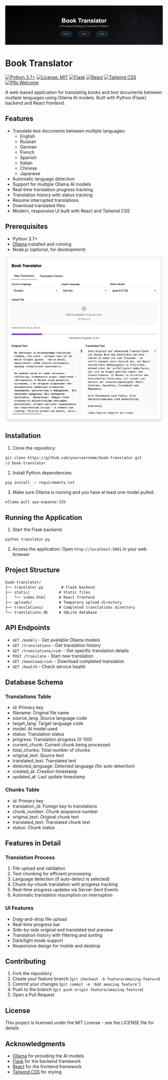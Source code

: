 ![Book Translator](https://raw.githubusercontent.com/KazKozDev/book-translator/main/banner.jpg)

# Book Translator

[![Python 3.7+](https://img.shields.io/badge/python-3.7+-blue.svg)](https://www.python.org/downloads/)
[![License: MIT](https://img.shields.io/badge/License-MIT-yellow.svg)](https://opensource.org/licenses/MIT)
[![Flask](https://img.shields.io/badge/flask-%23000.svg?style=flat&logo=flask&logoColor=white)](https://flask.palletsprojects.com/)
[![React](https://img.shields.io/badge/react-%2320232a.svg?style=flat&logo=react&logoColor=%2361DAFB)](https://reactjs.org/)
[![Tailwind CSS](https://img.shields.io/badge/tailwindcss-%2338B2AC.svg?style=flat&logo=tailwind-css&logoColor=white)](https://tailwindcss.com/)
[![PRs Welcome](https://img.shields.io/badge/PRs-welcome-brightgreen.svg)](http://makeapullrequest.com)

A web-based application for translating books and text documents between multiple languages using Ollama AI models. Built with Python (Flask) backend and React frontend.

## Features

- Translate text documents between multiple languages:
  - English
  - Russian
  - German
  - French
  - Spanish
  - Italian
  - Chinese
  - Japanese
- Automatic language detection
- Support for multiple Ollama AI models
- Real-time translation progress tracking
- Translation history with status tracking
- Resume interrupted translations
- Download translated files
- Modern, responsive UI built with React and Tailwind CSS

## Prerequisites

- Python 3.7+
- [Ollama](https://ollama.ai/) installed and running
- Node.js (optional, for development)

![Book Translator](https://raw.githubusercontent.com/KazKozDev/book-translator/main/demo.jpg)

## Installation

1. Clone the repository:
```bash
git clone https://github.com/yourusername/book-translator.git
cd book-translator
```

2. Install Python dependencies:
```bash
pip install -r requirements.txt
```

3. Make sure Ollama is running and you have at least one model pulled:
```bash
ollama pull aya-expanse:32b
```

## Running the Application

1. Start the Flask backend:
```bash
python translator.py
```

2. Access the application:
Open `http://localhost:5001` in your web browser

## Project Structure

```
book-translator/
├── translator.py        # Flask backend
├── static/             # Static files
│   └── index.html      # React frontend
├── uploads/            # Temporary upload directory
├── translations/       # Completed translations directory
└── translations.db     # SQLite database
```

## API Endpoints

- `GET /models` - Get available Ollama models
- `GET /translations` - Get translation history
- `GET /translations/<id>` - Get specific translation details
- `POST /translate` - Start new translation
- `GET /download/<id>` - Download completed translation
- `GET /health` - Check service health

## Database Schema

### Translations Table
- id: Primary key
- filename: Original file name
- source_lang: Source language code
- target_lang: Target language code
- model: AI model used
- status: Translation status
- progress: Translation progress (0-100)
- current_chunk: Current chunk being processed
- total_chunks: Total number of chunks
- original_text: Source text
- translated_text: Translated text
- detected_language: Detected language (for auto detection)
- created_at: Creation timestamp
- updated_at: Last update timestamp

### Chunks Table
- id: Primary key
- translation_id: Foreign key to translations
- chunk_number: Chunk sequence number
- original_text: Original chunk text
- translated_text: Translated chunk text
- status: Chunk status

## Features in Detail

### Translation Process
1. File upload and validation
2. Text chunking for efficient processing
3. Language detection (if auto-detect is selected)
4. Chunk-by-chunk translation with progress tracking
5. Real-time progress updates via Server-Sent Events
6. Automatic translation resumption on interruption

### UI Features
- Drag-and-drop file upload
- Real-time progress bar
- Side-by-side original and translated text preview
- Translation history with filtering and sorting
- Dark/light mode support
- Responsive design for mobile and desktop

## Contributing

1. Fork the repository
2. Create your feature branch (`git checkout -b feature/amazing-feature`)
3. Commit your changes (`git commit -m 'Add amazing feature'`)
4. Push to the branch (`git push origin feature/amazing-feature`)
5. Open a Pull Request

## License

This project is licensed under the MIT License - see the LICENSE file for details

## Acknowledgments

- [Ollama](https://ollama.ai/) for providing the AI models
- [Flask](https://flask.palletsprojects.com/) for the backend framework
- [React](https://reactjs.org/) for the frontend framework
- [Tailwind CSS](https://tailwindcss.com/) for styling
